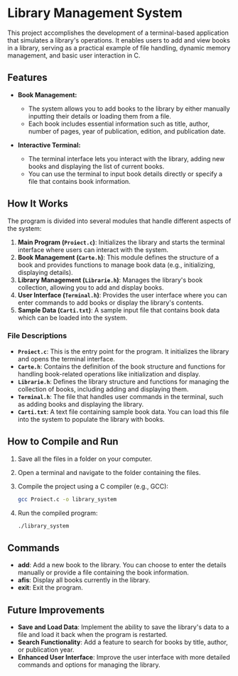 # Library Management System

This project accomplishes the development of a terminal-based application that simulates a library's operations. It enables users to add and view books in a library, serving as a practical example of file handling, dynamic memory management, and basic user interaction in C.

## Features

- **Book Management:**
  - The system allows you to add books to the library by either manually inputting their details or loading them from a file.
  - Each book includes essential information such as title, author, number of pages, year of publication, edition, and publication date.

- **Interactive Terminal:**
  - The terminal interface lets you interact with the library, adding new books and displaying the list of current books.
  - You can use the terminal to input book details directly or specify a file that contains book information.

## How It Works

The program is divided into several modules that handle different aspects of the system:

1. **Main Program (`Proiect.c`)**: Initializes the library and starts the terminal interface where users can interact with the system.
2. **Book Management (`Carte.h`)**: This module defines the structure of a book and provides functions to manage book data (e.g., initializing, displaying details).
3. **Library Management (`Librarie.h`)**: Manages the library's book collection, allowing you to add and display books.
4. **User Interface (`Terminal.h`)**: Provides the user interface where you can enter commands to add books or display the library's contents.
5. **Sample Data (`Carti.txt`)**: A sample input file that contains book data which can be loaded into the system.

### File Descriptions

- **`Proiect.c`**: This is the entry point for the program. It initializes the library and opens the terminal interface.
- **`Carte.h`**: Contains the definition of the book structure and functions for handling book-related operations like initialization and display.
- **`Librarie.h`**: Defines the library structure and functions for managing the collection of books, including adding and displaying them.
- **`Terminal.h`**: The file that handles user commands in the terminal, such as adding books and displaying the library.
- **`Carti.txt`**: A text file containing sample book data. You can load this file into the system to populate the library with books.

## How to Compile and Run

1. Save all the files in a folder on your computer.
2. Open a terminal and navigate to the folder containing the files.
3. Compile the project using a C compiler (e.g., GCC):

    ```sh
    gcc Proiect.c -o library_system
    ```

4. Run the compiled program:

    ```sh
    ./library_system
    ```

## Commands

- **add**: Add a new book to the library. You can choose to enter the details manually or provide a file containing the book information.
- **afis**: Display all books currently in the library.
- **exit**: Exit the program.

## Future Improvements

- **Save and Load Data**: Implement the ability to save the library's data to a file and load it back when the program is restarted.
- **Search Functionality**: Add a feature to search for books by title, author, or publication year.
- **Enhanced User Interface**: Improve the user interface with more detailed commands and options for managing the library.

